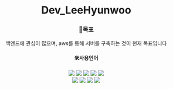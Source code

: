 <h1 align="center">Dev_LeeHyunwoo</h1>

<div align="center"> 
   <h3>🤗목표</h3>
   백엔드에 관심이 많으며, aws를 통해 서버를 구축하는 것이 현재 목표입니다
</div>

<div align="center"> 
   <h4>🛠사용언어</h4>
   <img src="https://img.shields.io/badge/JAVA-007396?style=for-the-badge&logo=Java&logoColor=white">
   <img src="https://img.shields.io/badge/JavaScript-F7DF1E?style=for-the-badge&logo=JavaScript&logoColor=white">
   <img src="https://img.shields.io/badge/Spring-6DB33F?style=for-the-badge&logo=Spring&logoColor=white">
   <img src="https://img.shields.io/badge/HTML5-E34F26?style=for-the-badge&logo=HTML5&logoColor=white">
   <img src="https://img.shields.io/badge/CSS3-1572B6?style=for-the-badge&logo=CSS3&logoColor=white"> <br>
   <img src="https://img.shields.io/badge/Oracle-F80000?style=for-the-badge&logo=Oracle&logoColor=white"> 
   <img src="https://img.shields.io/badge/Eclipse-2C2255?style=for-the-badge&logo=Eclipse%20IDE&logoColor=white">
   <img src="https://img.shields.io/badge/github-181717?style=for-the-badge&logo=github&logoColor=white">
   <img src="https://img.shields.io/badge/VSCode-007ACC?style=for-the-badge&logo=VisualStudioCode&logoColor=white">
</div>
